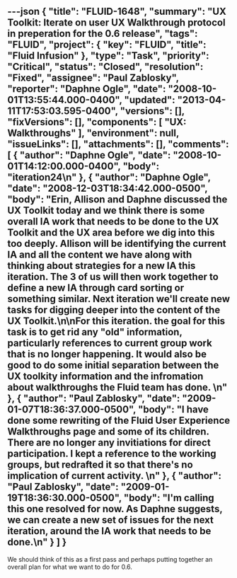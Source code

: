 ---json
{
  "title": "FLUID-1648",
  "summary": "UX Toolkit:  Iterate on user UX Walkthrough protocol in preperation for the 0.6 release",
  "tags": "FLUID",
  "project": {
    "key": "FLUID",
    "title": "Fluid Infusion"
  },
  "type": "Task",
  "priority": "Critical",
  "status": "Closed",
  "resolution": "Fixed",
  "assignee": "Paul Zablosky",
  "reporter": "Daphne Ogle",
  "date": "2008-10-01T13:55:44.000-0400",
  "updated": "2013-04-11T17:53:03.595-0400",
  "versions": [],
  "fixVersions": [],
  "components": [
    "UX: Walkthroughs"
  ],
  "environment": null,
  "issueLinks": [],
  "attachments": [],
  "comments": [
    {
      "author": "Daphne Ogle",
      "date": "2008-10-01T14:12:00.000-0400",
      "body": "iteration24\n"
    },
    {
      "author": "Daphne Ogle",
      "date": "2008-12-03T18:34:42.000-0500",
      "body": "Erin, Allison and Daphne discussed the UX Toolkit today and we think there is some overall IA work that needs to be done to the UX Toolkit and the UX area before we dig into this too deeply.  Allison will be identifying the current IA and all the content we have along with thinking about strategies for a new IA this iteration.  The 3 of us will then work together to define a new IA through card sorting or something similar.  Next iteration we'll create new tasks for digging deeper into the content of the UX Toolkit.\n\nFor this iteration. the goal for this task is to get rid any \"old\" information, particularly references to current group work that is no longer happening.  It would also be good to do some initial separation between the UX toolkity information and the infromation about walkthroughs the Fluid team has done.&#x20;\n"
    },
    {
      "author": "Paul Zablosky",
      "date": "2009-01-07T18:36:37.000-0500",
      "body": "I have done some rewriting of the Fluid User Experience Walkthroughs page and some of its children. There are no longer any invitiations for direct participation.  I kept a reference to the working groups, but redrafted it so that there's no implication of current activity. &#x20;\n"
    },
    {
      "author": "Paul Zablosky",
      "date": "2009-01-19T18:36:30.000-0500",
      "body": "I'm calling this one resolved for now.  As Daphne suggests, we can create a new set of issues for the next iteration, around the IA work that needs to be done.\n"
    }
  ]
}
---
We should think of this as a first pass and perhaps putting together an overall plan for what we want to do for 0.6.

        